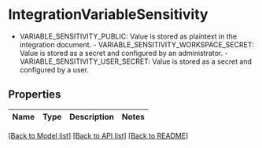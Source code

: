 # IntegrationVariableSensitivity

 - VARIABLE_SENSITIVITY_PUBLIC: Value is stored as plaintext in the integration document.  - VARIABLE_SENSITIVITY_WORKSPACE_SECRET: Value is stored as a secret and configured by an administrator.  - VARIABLE_SENSITIVITY_USER_SECRET: Value is stored as a secret and configured by a user.

## Properties

Name | Type | Description | Notes
------------ | ------------- | ------------- | -------------

[[Back to Model list]](../README.md#documentation-for-models) [[Back to API list]](../README.md#documentation-for-api-endpoints) [[Back to README]](../README.md)

